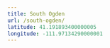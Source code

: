 ```yaml
---
title: South Ogden
url: /south-ogden/
latitude: 41.191893400000005
longitude: -111.97134290000001
---
```

